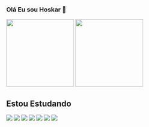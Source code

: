 ### Olá Eu sou Hoskar 👋

<div>	
	<img height="180em" src="https://github-readme-stats.vercel.app/api?username=HoskarJubeleo&show_icons=true&theme=dracula&include_all_commits=true&count_private=true"/>
	<img height="180em" src="https://github-readme-stats.vercel.app/api/top-langs/?username=HoskarJubeleo&layout=compact&langs_count=16&theme=dracula"/>

## Estou Estudando

<div style="display: inline-block">
    <img   src="https://img.shields.io/badge/PHP-777BB4?style=for-the-badge&logo=php&logoColor=white"/>
    <img   src="https://img.shields.io/badge/JavaScript-F7DF1E?style=for-the-badge&logo=javascript&logoColor=black"/>
    <img   src="https://img.shields.io/badge/C%23-239120?style=for-the-badge&logo=c-sharp&logoColor=white"/>
    <img   src="https://img.shields.io/badge/Python-3776AB?style=for-the-badge&logo=python&logoColor=white"/>
    <img   src="https://img.shields.io/badge/MySQL-00000F?style=for-the-badge&logo=mysql&logoColor=white"/>
    <img   src="https://img.shields.io/badge/HTML5-E34F26?style=for-the-badge&logo=html5&logoColor=white"/>
    <img   src="https://img.shields.io/badge/CSS3-1572B6?style=for-the-badge&logo=css3&logoColor=white"/>
</div>    
